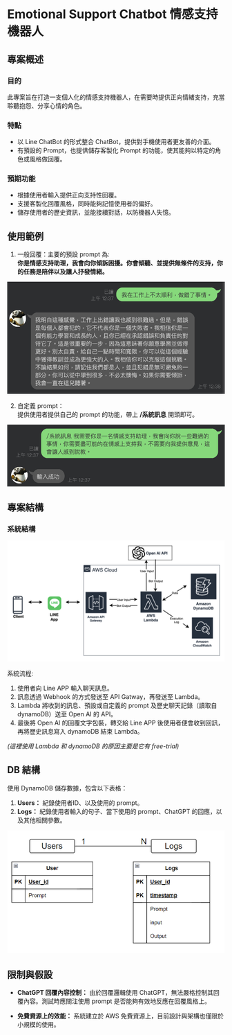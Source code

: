
# Emotional Support Chatbot 情感支持機器人

## 專案概述

### 目的

此專案旨在打造一支個人化的情感支持機器人，在需要時提供正向情緒支持，充當聆聽抱怨、分享心情的角色。

### 特點
- 以 Line ChatBot 的形式整合 ChatBot，提供對手機使用者更友善的介面。
- 有預設的 Prompt，也提供儲存客製化 Prompt 的功能，使其能夠以特定的角色或風格做回覆。

### 預期功能

- 根據使用者輸入提供正向支持性回覆。
- 支援客製化回覆風格，同時能夠記憶使用者的偏好。
- 儲存使用者的歷史資訊，並能接續對話，以防機器人失憶。

## 使用範例

1. 一般回覆：主要的預設 prompt 為: \
**你是情感支持助理，我會向你傾訴困擾。你會傾聽、並提供無條件的支持，你的任務是陪伴以及讓人抒發情緒。**

![使用範例1](./docs/images/使用範例2.PNG)

2. 自定義 prompt： \
提供使用者提供自己的 prompt 的功能，帶上 **/系統訊息** 開頭即可。

![使用範例1](./docs/images/使用範例1.PNG)

## 專案結構

### 系統結構

![系統結構](./docs/images/system_structure.PNG)

系統流程:
1. 使用者向 Line APP 輸入聊天訊息。
2. 訊息透過 Webhook 的方式發送至 API Gatway，再發送至 Lambda。
3. Lambda 將收到的訊息、預設或自定義的 prompt
及歷史聊天記錄（讀取自 dynamoDB）送至 Open AI 的 API。
4. 最後將 Open AI 的回覆文字包裝，轉交給 Line APP 後使用者便會收到回訊，再將歷史訊息寫入 dynamoDB 結束 Lambda。


<i>(這裡使用 Lambda 和 dynamoDB 的原因主要是它有 free-trial)</i>


## DB 結構

使用 DynamoDB 儲存數據，包含以下表格：

1. **Users：** 紀錄使用者ID、以及使用的 prompt。
2. **Logs：** 紀錄使用者輸入的句子、當下使用的 prompt、ChatGPT 的回應，以及其他相關參數。

![數據結構](./docs/images/data_structure.PNG)


## 限制與假設

- **ChatGPT 回覆內容控制：** 由於回覆邏輯使用 ChatGPT，無法嚴格控制其回覆內容。測試時應關注使用 prompt 是否能夠有效地反應在回覆風格上。

- **免費資源上的效能：** 系統建立於 AWS 免費資源上，目前設計與架構也僅限於小規模的使用。

